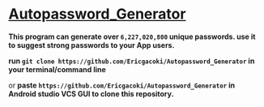 # <u>Autopassword_Generator</u>
<b>This program can generate over `6,227,020,800` unique passwords. use it to suggest strong passwords to your App users.</b>

<b>run `git clone https://github.com/Ericgacoki/Autopassword_Generator` in your terminal/command line</b>
  
or <b>paste `https://github.com/Ericgacoki/Autopassword_Generator` in Android studio VCS GUI to clone this repository.</b>
